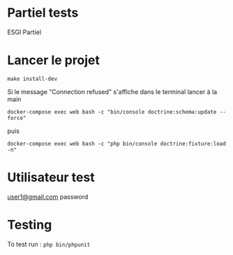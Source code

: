 # Partiel tests
ESGI Partiel

# Lancer le projet
`make install-dev`

Si le message "Connection refused" s'affiche dans le terminal lancer à la main 

`docker-compose exec web bash -c "bin/console doctrine:schema:update --force"`

puis 

`docker-compose exec web bash -c "php bin/console doctrine:fixture:load -n"`

# Utilisateur test

user1@gmail.com
password


# Testing
To test run : `php bin/phpunit`
